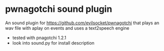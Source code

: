 # pwnagotchi sound plugin

An sound plugin for https://github.com/evilsocket/pwnagotchi that plays an wav file with aplay on events and uses a text2speech engine

- tested with pnagotchi 1.2.1
- look into sound.py for install description
